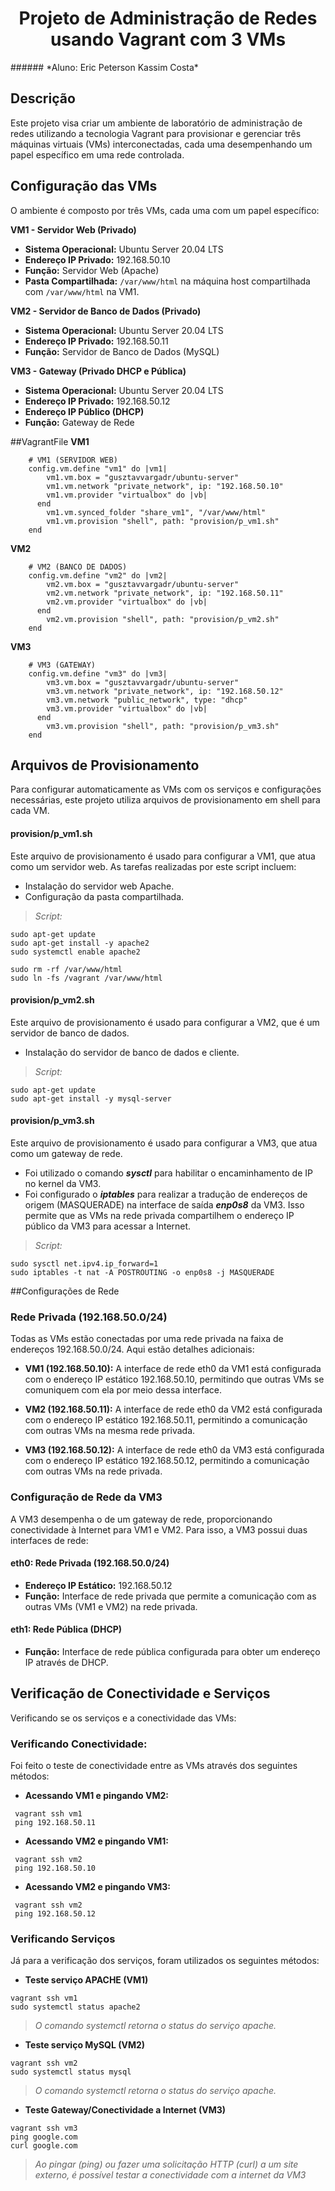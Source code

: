 <h1 align="center">Projeto de Administração de Redes usando Vagrant com 3 VMs</h1>
###### *Aluno: Eric Peterson Kassim Costa*



## Descrição
Este projeto visa criar um ambiente de laboratório de administração de redes utilizando a tecnologia Vagrant para provisionar e gerenciar três máquinas virtuais (VMs) interconectadas, cada uma desempenhando um papel específico em uma rede controlada.

## Configuração das VMs
O ambiente é composto por três VMs, cada uma com um papel específico:

**VM1 - Servidor Web (Privado)**
   - **Sistema Operacional:** Ubuntu Server 20.04 LTS
   - **Endereço IP Privado:** 192.168.50.10
   - **Função:** Servidor Web (Apache)
   - **Pasta Compartilhada:** `/var/www/html` na máquina host compartilhada com `/var/www/html` na VM1.

**VM2 - Servidor de Banco de Dados (Privado)**
   - **Sistema Operacional:** Ubuntu Server 20.04 LTS
   - **Endereço IP Privado:** 192.168.50.11
   - **Função:** Servidor de Banco de Dados (MySQL)

**VM3 - Gateway (Privado DHCP e Pública)**
   - **Sistema Operacional:** Ubuntu Server 20.04 LTS
   - **Endereço IP Privado:** 192.168.50.12
   - **Endereço IP Público (DHCP)**
   - **Função:** Gateway de Rede

 ##VagrantFile
**VM1**
```
    # VM1 (SERVIDOR WEB)
    config.vm.define "vm1" do |vm1|
      	vm1.vm.box = "gusztavvargadr/ubuntu-server"
      	vm1.vm.network "private_network", ip: "192.168.50.10"
      	vm1.vm.provider "virtualbox" do |vb|
      end
      	vm1.vm.synced_folder "share_vm1", "/var/www/html"
      	vm1.vm.provision "shell", path: "provision/p_vm1.sh"
    end
```
**VM2**
```
    # VM2 (BANCO DE DADOS)
    config.vm.define "vm2" do |vm2|
      	vm2.vm.box = "gusztavvargadr/ubuntu-server"
      	vm2.vm.network "private_network", ip: "192.168.50.11"
      	vm2.vm.provider "virtualbox" do |vb|
      end
      	vm2.vm.provision "shell", path: "provision/p_vm2.sh"
    end
```
**VM3**
```
    # VM3 (GATEWAY)
    config.vm.define "vm3" do |vm3|
      	vm3.vm.box = "gusztavvargadr/ubuntu-server"
      	vm3.vm.network "private_network", ip: "192.168.50.12"
      	vm3.vm.network "public_network", type: "dhcp"
      	vm3.vm.provider "virtualbox" do |vb|
      end
      	vm3.vm.provision "shell", path: "provision/p_vm3.sh"
    end
```
## Arquivos de Provisionamento

Para configurar automaticamente as VMs com os serviços e configurações necessárias, este projeto utiliza arquivos de provisionamento em shell para cada VM.

#### provision/p_vm1.sh

Este arquivo de provisionamento é usado para configurar a VM1, que atua como um servidor web. As tarefas realizadas por este script incluem:

- Instalação do servidor web Apache.
- Configuração da pasta compartilhada.

> *Script:*

```
sudo apt-get update
sudo apt-get install -y apache2
sudo systemctl enable apache2

sudo rm -rf /var/www/html
sudo ln -fs /vagrant /var/www/html
```

#### provision/p_vm2.sh

Este arquivo de provisionamento é usado para configurar a VM2, que é um servidor de banco de dados. 

- Instalação do servidor de banco de dados e cliente.

> *Script:*

```
sudo apt-get update
sudo apt-get install -y mysql-server
```
#### provision/p_vm3.sh

Este arquivo de provisionamento é usado para configurar a VM3, que atua como um gateway de rede.

- Foi utilizado o comando ***sysctl*** para habilitar o encaminhamento de IP no kernel da VM3.
- Foi configurado o ***iptables*** para realizar a tradução de endereços de origem (MASQUERADE) na interface de saída ***enp0s8*** da VM3. Isso permite que as VMs na rede privada compartilhem o endereço IP público da VM3 para acessar a Internet.

> *Script:*

```
sudo sysctl net.ipv4.ip_forward=1
sudo iptables -t nat -A POSTROUTING -o enp0s8 -j MASQUERADE
```
##Configurações de Rede

### Rede Privada (192.168.50.0/24)

Todas as VMs estão conectadas por uma rede privada na faixa de endereços 192.168.50.0/24. Aqui estão detalhes adicionais:

- **VM1 (192.168.50.10):** A interface de rede eth0 da VM1 está configurada com o endereço IP estático 192.168.50.10, permitindo que outras VMs se comuniquem com ela por meio dessa interface.

- **VM2 (192.168.50.11):** A interface de rede eth0 da VM2 está configurada com o endereço IP estático 192.168.50.11, permitindo a comunicação com outras VMs na mesma rede privada.

- **VM3 (192.168.50.12):** A interface de rede eth0 da VM3 está configurada com o endereço IP estático 192.168.50.12, permitindo a comunicação com outras VMs na rede privada.

### Configuração de Rede da VM3

A VM3 desempenha o de um gateway de rede, proporcionando conectividade à Internet para VM1 e VM2. Para isso, a VM3 possui duas interfaces de rede:

#### eth0: Rede Privada (192.168.50.0/24)

- **Endereço IP Estático:** 192.168.50.12
- **Função:** Interface de rede privada que permite a comunicação com as outras VMs (VM1 e VM2) na rede privada.

#### eth1: Rede Pública (DHCP)

- **Função:** Interface de rede pública configurada para obter um endereço IP através de DHCP.

## Verificação de Conectividade e Serviços
Verificando se os serviços e a conectividade das VMs:

### Verificando Conectividade:
Foi feito o teste de conectividade entre as VMs através dos seguintes métodos:

- **Acessando VM1 e pingando VM2:**
 ```
  vagrant ssh vm1
  ping 192.168.50.11
```

- **Acessando VM2 e pingando VM1:**
 ```
  vagrant ssh vm2
  ping 192.168.50.10
```

- **Acessando VM2 e pingando VM3:**
 ```
  vagrant ssh vm2
  ping 192.168.50.12
```

### Verificando Serviços
Já para a verificação dos serviços, foram utilizados os seguintes métodos:

- **Teste serviço APACHE (VM1)**

```
vagrant ssh vm1
sudo systemctl status apache2
```
>  *O comando systemctl retorna o status do serviço apache.*

- **Teste serviço MySQL (VM2)**

```
vagrant ssh vm2
sudo systemctl status mysql
```
>  *O comando systemctl retorna o status do serviço apache.*

- **Teste Gateway/Conectividade a Internet (VM3)**

```
vagrant ssh vm3
ping google.com
curl google.com
```
>  *Ao pingar (ping) ou fazer uma solicitação HTTP (curl) a um site externo, é possível testar a conectividade com a internet da VM3*





